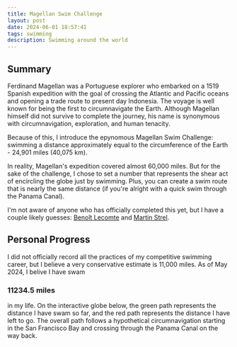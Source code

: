 ```yaml
---
title: Magellan Swim Challenge
layout: post
date: 2024-06-01 18:57:41
tags: swimming
description: Swimming around the world
---
```


## Summary

Ferdinand Magellan was a Portuguese explorer who embarked on a 1519 Spanish expedition with the goal of crossing the Atlantic and Pacific oceans and opening a trade route to present day Indonesia. The voyage is well known for being the first to circumnavigate the Earth. Although Magellan himself did not survive to complete the journey, his name is synonymous with circumnavigation, exploration, and human tenacity.

Because of this, I introduce the epynomous Magellan Swim Challenge: swimming a distance approximately equal to the circumference of the Earth - 24,901 miles (40,075 km). 

In reality, Magellan's expedition covered almost 60,000 miles. 
But for the sake of the challenge, I chose to set a number that represents the shear act of encircling the globe just by swimming. Plus, you can create a swim route that is nearly the same distance (if you're alright with a quick swim through the Panama Canal).

I'm not aware of anyone who has officially completed this yet, but I have a couple likely guesses: 
[Benoît Lecomte](https://en.wikipedia.org/wiki/Beno%C3%AEt_Lecomte) and [Martin Strel](https://en.wikipedia.org/wiki/Martin_Strel).

## Personal Progress

I did not officially record all the practices of my competitive swimming career, but I believe a very conservative estimate is 11,000 miles. As of May 2024, I belive I have swam

### 11234.5 miles

in my life. On the interactive globe below, the green path represents the distance I have swam so far, and the red path represents the distance I have left to go. The overall path follows a hypothetical circumnavigation starting in the San Francisco Bay and crossing through the Panama Canal on the way back.
 